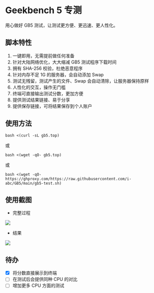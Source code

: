 # Geekbench 5 专测

用心做好 GB5 测试，让测试更方便、更迅速、更人性化。

## 脚本特性

1. 一键即用，无需提前做任何准备
2. 针对大陆网络优化，大大缩减 GB5 测试程序下载时间
3. 拥有 SHA-256 校验，杜绝恶意程序
4. 针对内存不足 1G 的服务器，会自动添加 Swap
5. 测试无残留，测试产生的文件、Swap 会自动清除，让服务器保持原样
6. 人性化的交互，操作无门槛
7. 终端可直接输出测试分数，更加方便
7. 提供测试结果链接、易于分享
8. 提供保存链接，可将结果保存到个人账户

## 使用方法

```
bash <(curl -sL gb5.top)
```

或

```
bash <(wget -qO- gb5.top)
```

或

```
bash <(wget -qO- https://ghproxy.com/https://raw.githubusercontent.com/i-abc/GB5/main/gb5-test.sh)
```

## 使用截图

- 完整过程

![](https://cdn.staticaly.com/gh/i-abc/GB5/main/images/1.gif)

- 结果

![](https://cdn.staticaly.com/gh/i-abc/GB5/main/images/1.png)

## 待办

- [x] 将分数直接展示到终端
- [ ] 在测试后会提供同种 CPU 的对比
- [ ] 增加更多 CPU 方面的测试
